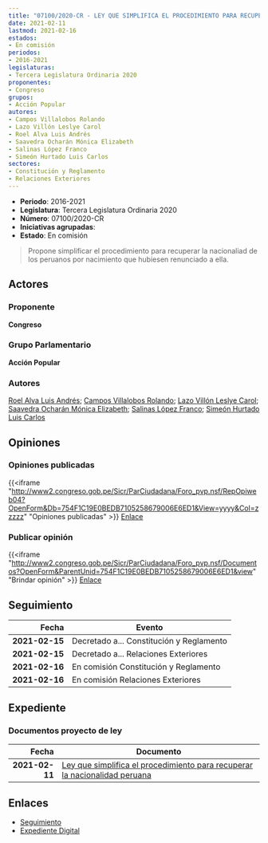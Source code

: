 ```yaml
---
title: "07100/2020-CR - LEY QUE SIMPLIFICA EL PROCEDIMIENTO PARA RECUPERAR LA NACIONALIDAD PERUANA"
date: 2021-02-11
lastmod: 2021-02-16
estados:
- En comisión
periodos:
- 2016-2021
legislaturas:
- Tercera Legislatura Ordinaria 2020
proponentes:
- Congreso
grupos:
- Acción Popular
autores:
- Campos Villalobos Rolando
- Lazo Villón Leslye Carol
- Roel Alva Luis Andrés
- Saavedra Ocharán Mónica Elizabeth
- Salinas López Franco
- Simeón Hurtado Luis Carlos
sectores:
- Constitución y Reglamento
- Relaciones Exteriores
---
```

- **Periodo**: 2016-2021
- **Legislatura**: Tercera Legislatura Ordinaria 2020
- **Número**: 07100/2020-CR
- **Iniciativas agrupadas**: 
- **Estado**: En comisión

> Propone simplificar el procedimiento para recuperar la nacionaliad de los peruanos por nacimiento que hubiesen renunciado a ella.


## Actores

### Proponente

**Congreso**

### Grupo Parlamentario

**Acción Popular**

### Autores

[Roel Alva Luis Andrés](mailto:mailto:lroel@congreso.gob.pe); [Campos Villalobos Rolando](mailto:mailto:r_campos@congreso.gob.pe); [Lazo Villón Leslye Carol](mailto:mailto:llazo@congreso.gob.pe); [Saavedra Ocharán Mónica Elizabeth](mailto:mailto:msaavedra@congreso.gob.pe); [Salinas López Franco](mailto:mailto:fsalinas@congreso.gob.pe); [Simeón Hurtado Luis Carlos](mailto:mailto:lsimeon@congreso.gob.pe)

## Opiniones

### Opiniones publicadas

{{<iframe "http://www2.congreso.gob.pe/Sicr/ParCiudadana/Foro_pvp.nsf/RepOpiweb04?OpenForm&Db=754F1C19E0BEDB7105258679006E6ED1&View=yyyy&Col=zzzzz" "Opiniones publicadas" >}}
[Enlace](http://www2.congreso.gob.pe/Sicr/ParCiudadana/Foro_pvp.nsf/RepOpiweb04?OpenForm&Db=754F1C19E0BEDB7105258679006E6ED1&View=yyyy&Col=zzzzz)

### Publicar opinión

{{<iframe "http://www2.congreso.gob.pe/Sicr/ParCiudadana/Foro_pvp.nsf/Documentos?OpenForm&ParentUnid=754F1C19E0BEDB7105258679006E6ED1&view" "Brindar opinión" >}}
[Enlace](http://www2.congreso.gob.pe/Sicr/ParCiudadana/Foro_pvp.nsf/Documentos?OpenForm&ParentUnid=754F1C19E0BEDB7105258679006E6ED1&view)


## Seguimiento

| Fecha | Evento |
|------:|--------|
| **2021-02-15** | Decretado a... Constitución y Reglamento |
| **2021-02-15** | Decretado a... Relaciones Exteriores |
| **2021-02-16** | En comisión Constitución y Reglamento |
| **2021-02-16** | En comisión Relaciones Exteriores |

## Expediente

### Documentos proyecto de ley

| Fecha | Documento |
|------:|-----------|
| **2021-02-11** | [Ley que simplifica el procedimiento para recuperar la nacionalidad peruana](http://www.leyes.congreso.gob.pe/Documentos/2016_2021/Proyectos_de_Ley_y_de_Resoluciones_Legislativas/PL07100-20210211.pdf) |

## Enlaces

- [Seguimiento](http://www2.congreso.gob.pe/Sicr/TraDocEstProc/CLProLey2016.nsf/f7fff46988ca05b1052578e100829cc7/c8abf080e38ad8bd0525867900724ae6?OpenDocument)
- [Expediente Digital](http://www2.congreso.gob.pe/Sicr/TraDocEstProc/Expvirt_2011.nsf/visbusqptramdoc1621/07100?opendocument)

